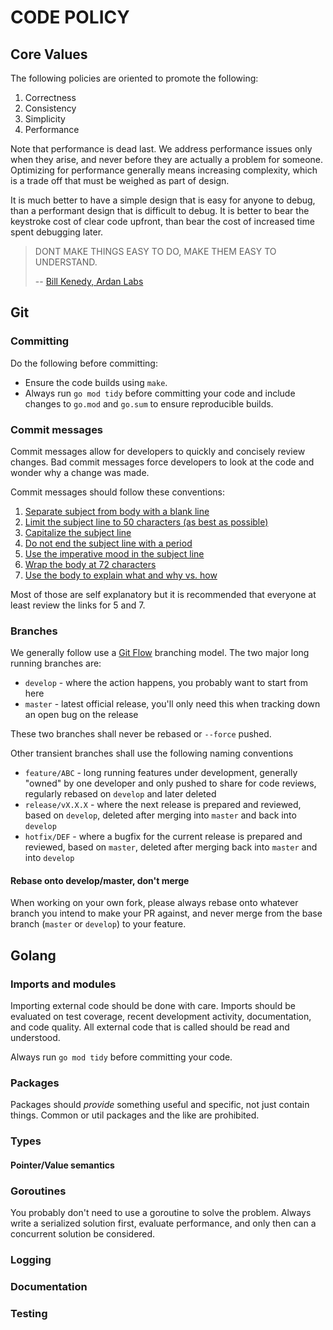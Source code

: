 # CODE POLICY

## Core Values

The following policies are oriented to promote the following:
1. Correctness
2. Consistency
3. Simplicity
4. Performance

Note that performance is dead last. We address performance issues only when
they arise, and never before they are actually a problem for someone.
Optimizing for performance generally means increasing complexity, which is a
trade off that must be weighed as part of design.

It is much better to have a simple design that is easy for anyone to debug,
than a performant design that is difficult to debug. It is better to bear the
keystroke cost of clear code upfront, than bear the cost of increased time
spent debugging later.

> DONT MAKE THINGS EASY TO DO, MAKE THEM EASY TO UNDERSTAND.
>
> -- [Bill Kenedy, Ardan Labs](https://twitter.com/goinggodotnet)

## Git

### Committing
Do the following before committing:
- Ensure the code builds using `make`.
- Always run `go mod tidy` before committing your code and include changes to
  `go.mod` and `go.sum` to ensure reproducible builds.

### Commit messages
Commit messages allow for developers to quickly and concisely review changes.
Bad commit messages force developers to look at the code and wonder why a
change was made.

Commit messages should follow these conventions:
1. [Separate subject from body with a blank line](https://chris.beams.io/posts/git-commit/#separate)
2. [Limit the subject line to 50 characters (as best as possible)](https://chris.beams.io/posts/git-commit/#limit-50)
3. [Capitalize the subject line](https://chris.beams.io/posts/git-commit/#capitalize)
4. [Do not end the subject line with a period](https://chris.beams.io/posts/git-commit/#end)
5. [Use the imperative mood in the subject line](https://chris.beams.io/posts/git-commit/#imperative)
6. [Wrap the body at 72 characters](https://chris.beams.io/posts/git-commit/#wrap-72)
7. [Use the body to explain what and why vs. how](https://chris.beams.io/posts/git-commit/#why-not-how)

Most of those are self explanatory but it is recommended that everyone at least
review the links for 5 and 7.

### Branches
We generally follow use a [Git
Flow](https://nvie.com/posts/a-successful-git-branching-model/) branching
model. The two major long running branches are:
- `develop` - where the action happens, you probably want to start from here
- `master` - latest official release, you'll only need this when tracking down
  an open bug on the release

These two branches shall never be rebased or `--force` pushed.

Other transient branches shall use the following naming conventions
- `feature/ABC` - long running features under development, generally "owned" by
  one developer and only pushed to share for code reviews, regularly rebased on
`develop` and later deleted
- `release/vX.X.X` - where the next release is prepared and reviewed, based on
  `develop`, deleted after merging into `master` and back into `develop`
- `hotfix/DEF` - where a bugfix for the current release is prepared and
  reviewed, based on `master`, deleted after merging back into `master` and
into `develop`

#### Rebase onto develop/master, don't merge
When working on your own fork, please always rebase onto whatever branch you
intend to make your PR against, and never merge from the base branch (`master`
or `develop`) to your feature.

## Golang

### Imports and modules

Importing external code should be done with care. Imports should be evaluated
on test coverage, recent development activity, documentation, and code quality.
All external code that is called should be read and understood.

Always run `go mod tidy` before committing your code.

### Packages

Packages should *provide* something useful and specific, not just contain
things. Common or util packages and the like are prohibited.


### Types

#### Pointer/Value semantics


### Goroutines

You probably don't need to use a goroutine to solve the problem. Always write a
serialized solution first, evaluate performance, and only then can a concurrent
solution be considered.


### Logging


### Documentation


### Testing


